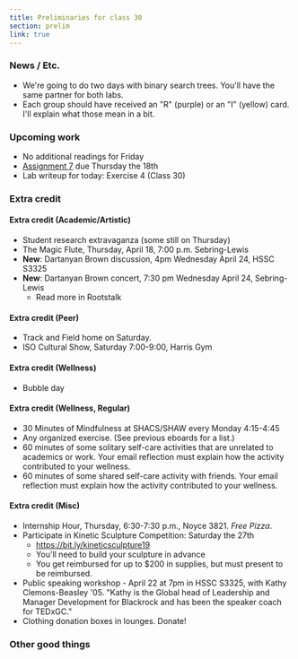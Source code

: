```yaml
---
title: Preliminaries for class 30
section: prelim
link: true
---
```

### News / Etc.

* We're going to do two days with binary search trees.  You'll have
  the same partner for both labs.
* Each group should have received an "R" (purple) or an "I" (yellow) card.  
  I'll explain what those mean in a bit.

### Upcoming work

* No additional readings for Friday
* [Assignment 7](../assignments/assignment07) due Thursday the 18th
* Lab writeup for today: Exercise 4 (Class 30)

### Extra credit

#### Extra credit (Academic/Artistic)

* Student research extravaganza (some still on Thursday)
* The Magic Flute, Thursday, April 18, 7:00 p.m. Sebring-Lewis
* **New**: Dartanyan Brown discussion, 4pm Wednesday April 24, HSSC S3325
* **New**: Dartanyan Brown concert, 7:30 pm Wednesday April 24, Sebring-Lewis
    * Read more in Rootstalk

#### Extra credit (Peer)

* Track and Field home on Saturday.  
* ISO Cultural Show, Saturday 7:00-9:00, Harris Gym

#### Extra credit (Wellness)

* Bubble day

#### Extra credit (Wellness, Regular)

* 30 Minutes of Mindfulness at SHACS/SHAW every Monday 4:15-4:45
* Any organized exercise.  (See previous eboards for a list.)
* 60 minutes of some solitary self-care activities that are unrelated to 
  academics or work.  Your email reflection must explain how
  the activity contributed to your wellness.
* 60 minutes of some shared self-care activity with friends.  Your email 
  reflection must explain how the activity contributed to your wellness.

#### Extra credit (Misc)

* Internship Hour, Thursday, 6:30-7:30 p.m., Noyce 3821. 
  _Free Pizza_.
* Participate in Kinetic Sculpture Competition: Saturday the 27th
    * <https://bit.ly/kineticsculpture19>
    * You'll need to build your sculpture in advance
    * You get reimbursed for up to $200 in supplies, but must present
      to be reimbursed.
* Public speaking workshop - April 22 at 7pm in HSSC S3325, with
  Kathy Clemons-Beasley '05.  "Kathy is the Global head of Leadership
  and Manager Development for Blackrock and has been the speaker
  coach for TEDxGC."
* Clothing donation boxes in lounges.  Donate! 

### Other good things

